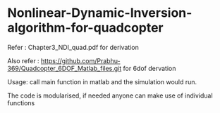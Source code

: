 # Nonlinear-Dynamic-Inversion-algorithm-for-quadcopter

Refer : Chapter3_NDI_quad.pdf for derivation

Also refer : https://github.com/Prabhu-369/Quadcopter_6DOF_Matlab_files.git for 6dof dervation


Usage: call main function in matlab and the simulation would run.

The code is modularised, if needed anyone can make use of individual functions

